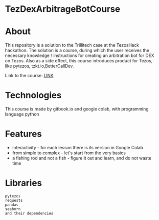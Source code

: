 # TezDexArbitrageBotCourse

# About
This repository is a solution to the Trillitech case at the TezosHack hackathon. The solution is a course, during which the user receives the necessary knowledge / instructions for creating an arbitration bot for DEX on Tezos. 
Also as a side effect, this course introduces  product for Tezos, like pytezos, tzkt.io,BetterCallDev.

Link to the course: [LINK](https://romanovich-i-m.gitbook.io/tezosarbitragebotcourse/ "LINK")

# Technologies
This course is made by gitbook.io and google colab, with programming language python

# Features

- interactivity - for each lesson there is its version in Google Colab
- from simple to complex - let's start from the very basics
- a fishing rod and not a fish - figure it out and learn, and do not waste time

# Libraries
	pytezos
	requests
	pandas
	seaborn
	and their dependencies